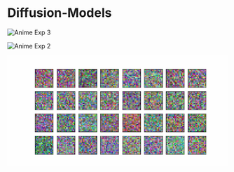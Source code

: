 # Diffusion-Models

![Anime Exp 3](https://github.com/Shubhambindal2017/diffusion-models/blob/main/output/training/anime_train_exp_3/output/epoch_64.gif)

![Anime Exp 2](https://github.com/Shubhambindal2017/diffusion-models/blob/main/output/training/anime_train_exp_2/output/epoch_64.gif)

![Pixel Characters-Objects](https://github.com/Shubhambindal2017/diffusion-models/blob/main/output/training/sprites_train_exp_1/output/epoch_32.gif)


